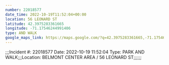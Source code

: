 ```yaml
---
number: 22018577
date_time: 2022-10-19T11:52:04+00:00
location: 56 LEONARD ST
latitude: 42.3975283361665
longitude: -71.17546244991406
type: AND WALK
google_maps_link: https://maps.google.com/?q=42.3975283361665,-71.17546244991406
---
```


;;;Incident #: 22018577  Date: 2022-10-19 11:52:04  Type: PARK AND WALK;;;Location: BELMONT CENTER AREA / 56 LEONARD ST;;;;;;
